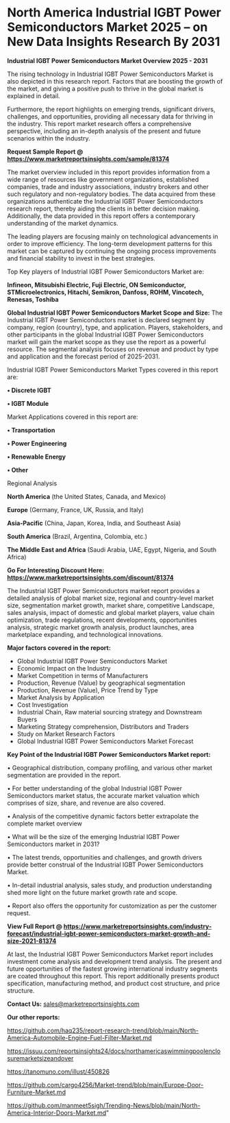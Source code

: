 # North America Industrial IGBT Power Semiconductors Market 2025 – on New Data Insights Research By 2031

<Strong> Industrial IGBT Power Semiconductors Market Overview 2025 - 2031</strong>

The rising technology in Industrial IGBT Power Semiconductors Market is also depicted in this research report. Factors that are boosting the growth of the market, and giving a positive push to thrive in the global market is explained in detail.

Furthermore, the report highlights on emerging trends, significant drivers, challenges, and opportunities, providing all necessary data for thriving in the industry. This report market research offers a comprehensive perspective, including an in-depth analysis of the present and future scenarios within the industry.

<strong>Request Sample Report @ <a href=https://www.marketreportsinsights.com/sample/81374>https://www.marketreportsinsights.com/sample/81374</a></strong>

The market overview included in this report provides information from a wide range of resources like government organizations, established companies, trade and industry associations, industry brokers and other such regulatory and non-regulatory bodies. The data acquired from these organizations authenticate the Industrial IGBT Power Semiconductors research report, thereby aiding the clients in better decision making. Additionally, the data provided in this report offers a contemporary understanding of the market dynamics.

The leading players are focusing mainly on technological advancements in order to improve efficiency. The long-term development patterns for this market can be captured by continuing the ongoing process improvements and financial stability to invest in the best strategies.

Top Key players of Industrial IGBT Power Semiconductors Market are:

<strong>Infineon, Mitsubishi Electric, Fuji Electric, ON Semiconductor, STMicroelectronics, Hitachi, Semikron, Danfoss, ROHM, Vincotech, Renesas, Toshiba</strong>

<strong><b>Global Industrial IGBT Power Semiconductors Market Scope and Size:</b></strong>
The Industrial IGBT Power Semiconductors market is declared segment by company, region (country), type, and application. Players, stakeholders, and other participants in the global Industrial IGBT Power Semiconductors market will gain the market scope as they use the report as a powerful resource. The segmental analysis focuses on revenue and product by type and application and the forecast period of 2025-2031.

Industrial IGBT Power Semiconductors Market Types covered in this report are:

<strong>• Discrete IGBT

• IGBT Module</strong>

Market Applications covered in this report are:

<strong>• Transportation

• Power Engineering

• Renewable Energy

• Other</strong> 

Regional Analysis

<strong>North America</strong> (the United States, Canada, and Mexico)

<strong>Europe</strong> (Germany, France, UK, Russia, and Italy)

<strong>Asia-Pacific</strong> (China, Japan, Korea, India, and Southeast Asia)

<strong>South America</strong> (Brazil, Argentina, Colombia, etc.)

<strong>The Middle East and Africa</strong> (Saudi Arabia, UAE, Egypt, Nigeria, and South Africa)

<strong>Go For Interesting Discount Here: <a href=https://www.marketreportsinsights.com/discount/81374>https://www.marketreportsinsights.com/discount/81374</a></strong>

The Industrial IGBT Power Semiconductors market report provides a detailed analysis of global market size, regional and country-level market size, segmentation market growth, market share, competitive Landscape, sales analysis, impact of domestic and global market players, value chain optimization, trade regulations, recent developments, opportunities analysis, strategic market growth analysis, product launches, area marketplace expanding, and technological innovations.

<strong><b>Major factors covered in the report:</b></strong>
<ul>
  <li>Global Industrial IGBT Power Semiconductors Market </li>
  <li>Economic Impact on the Industry</li>
  <li>Market Competition in terms of Manufacturers</li>
  <li>Production, Revenue (Value) by geographical segmentation</li>
  <li>Production, Revenue (Value), Price Trend by Type</li>
  <li>Market Analysis by Application</li>
  <li>Cost Investigation</li>
  <li>Industrial Chain, Raw material sourcing strategy and Downstream Buyers</li>
  <li>Marketing Strategy comprehension, Distributors and Traders</li>
  <li>Study on Market Research Factors</li>
  <li>Global Industrial IGBT Power Semiconductors Market Forecast</li>
</ul>

<strong><b>Key Point of the Industrial IGBT Power Semiconductors Market report:</b></strong>

• Geographical distribution, company profiling, and various other market segmentation are provided in the report.

• For better understanding of the global Industrial IGBT Power Semiconductors market status, the accurate market valuation which comprises of size, share, and revenue are also covered.

• Analysis of the competitive dynamic factors better extrapolate the complete market overview

• What will be the size of the emerging Industrial IGBT Power Semiconductors market in 2031?

• The latest trends, opportunities and challenges, and growth drivers provide better construal of the Industrial IGBT Power Semiconductors Market.

• In-detail industrial analysis, sales study, and production understanding shed more light on the future market growth rate and scope.

• Report also offers the opportunity for customization as per the customer request.

<strong><b>View Full Report @ <a href=https://www.marketreportsinsights.com/industry-forecast/industrial-igbt-power-semiconductors-market-growth-and-size-2021-81374>https://www.marketreportsinsights.com/industry-forecast/industrial-igbt-power-semiconductors-market-growth-and-size-2021-81374</a></b></strong>


At last, the Industrial IGBT Power Semiconductors Market report includes investment come analysis and development trend analysis. The present and future opportunities of the fastest growing international industry segments are coated throughout this report. This report additionally presents product specification, manufacturing method, and product cost structure, and price structure.

<strong>Contact Us:</strong>
sales@marketreportsinsights.com

<strong>Our other reports:</strong>

<a href=https://github.com/haq235/report-research-trend/blob/main/North-America-Automobile-Engine-Fuel-Filter-Market.md>https://github.com/haq235/report-research-trend/blob/main/North-America-Automobile-Engine-Fuel-Filter-Market.md</a>

<a href=https://issuu.com/reportsinsights24/docs/northamericaswimmingpoolenclosuremarketsizeandover>https://issuu.com/reportsinsights24/docs/northamericaswimmingpoolenclosuremarketsizeandover</a>

<a href=https://tanomuno.com/illust/450826>https://tanomuno.com/illust/450826</a>

<a href=https://github.com/cargo4256/Market-trend/blob/main/Europe-Door-Furniture-Market.md>https://github.com/cargo4256/Market-trend/blob/main/Europe-Door-Furniture-Market.md</a>

<a href=https://github.com/manmeet5sigh/Trending-News/blob/main/North-America-Interior-Doors-Market.md>https://github.com/manmeet5sigh/Trending-News/blob/main/North-America-Interior-Doors-Market.md</a>"
